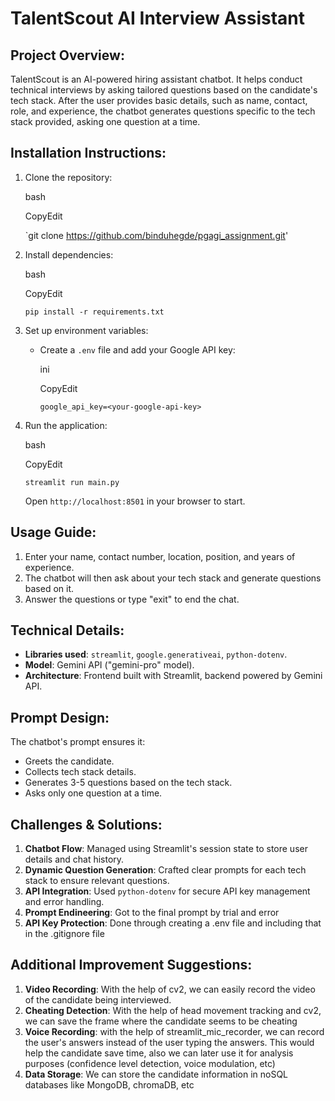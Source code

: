 TalentScout AI Interview Assistant
==================================

Project Overview:
-----------------

TalentScout is an AI-powered hiring assistant chatbot. It helps conduct technical interviews by asking tailored questions based on the candidate's tech stack. After the user provides basic details, such as name, contact, role, and experience, the chatbot generates questions specific to the tech stack provided, asking one question at a time.

Installation Instructions:
--------------------------

1.  Clone the repository:

    bash

    CopyEdit

    `git clone https://github.com/binduhegde/pgagi_assignment.git'

2.  Install dependencies:

    bash

    CopyEdit

    `pip install -r requirements.txt`

3.  Set up environment variables:

    -   Create a `.env` file and add your Google API key:

        ini

        CopyEdit

        `google_api_key=<your-google-api-key>`

4.  Run the application:

    bash

    CopyEdit

    `streamlit run main.py`

    Open `http://localhost:8501` in your browser to start.

Usage Guide:
------------

1.  Enter your name, contact number, location, position, and years of experience.
2.  The chatbot will then ask about your tech stack and generate questions based on it.
3.  Answer the questions or type "exit" to end the chat.

Technical Details:
------------------

-   **Libraries used**: `streamlit`, `google.generativeai`, `python-dotenv`.
-   **Model**: Gemini API ("gemini-pro" model).
-   **Architecture**: Frontend built with Streamlit, backend powered by Gemini API.

Prompt Design:
--------------

The chatbot's prompt ensures it:

-   Greets the candidate.
-   Collects tech stack details.
-   Generates 3-5 questions based on the tech stack.
-   Asks only one question at a time.

Challenges & Solutions:
-----------------------

1.  **Chatbot Flow**: Managed using Streamlit's session state to store user details and chat history.
2.  **Dynamic Question Generation**: Crafted clear prompts for each tech stack to ensure relevant questions.
3.  **API Integration**: Used `python-dotenv` for secure API key management and error handling.
4.  **Prompt Endineering**: Got to the final prompt by trial and error
5.  **API Key Protection**: Done through creating a .env file and including that in the .gitignore file

Additional Improvement Suggestions:
-----------------------------------

1. **Video Recording**: With the help of cv2, we can easily record the video of the candidate being interviewed.
2. **Cheating Detection**: With the help of head movement tracking and cv2, we can save the frame where the candidate seems to be cheating
3. **Voice Recording**: with the help of streamlit_mic_recorder, we can record the user's answers instead of the user typing the answers. This would help the candidate save time, also we can later use it for analysis purposes (confidence level detection, voice modulation, etc)
4. **Data Storage**: We can store the candidate information in noSQL databases like MongoDB, chromaDB, etc